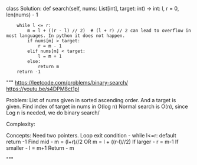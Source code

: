 class Solution:
    def search(self, nums: List[int], target: int) -> int:
        l, r = 0, len(nums) - 1

        while l <= r:
            m = l + ((r - l) // 2)  # (l + r) // 2 can lead to overflow in most languages. In python it does not happen.
            if nums[m] > target:
                r = m - 1
            elif nums[m] < target:
                l = m + 1
            else:
                return m
        return -1

"""
https://leetcode.com/problems/binary-search/
https://youtu.be/s4DPM8ct1pI

Problem:
List of nums given in sorted ascending order. And a target is given.
Find index of target in nums in O(log n)
Normal search is O(n), since Log n is needed, we do binary search/

Complexity:


Concepts:
Need two pointers.
Loop exit condition - while l<=r: default return -1
Find mid            - m = (l+r)//2 OR m = l + ((r-l)//2)
If larger           - r = m-1
If smaller          - l = m+1
Return              - m

"""

